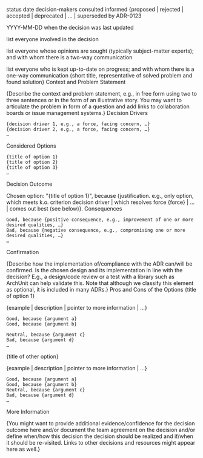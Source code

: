  status 	date 	decision-makers 	consulted 	informed
{proposed | rejected | accepted | deprecated | … | superseded by ADR-0123
	
YYYY-MM-DD when the decision was last updated
	
list everyone involved in the decision
	
list everyone whose opinions are sought (typically subject-matter experts); and with whom there is a two-way communication
	
list everyone who is kept up-to-date on progress; and with whom there is a one-way communication
{short title, representative of solved problem and found solution}
Context and Problem Statement

{Describe the context and problem statement, e.g., in free form using two to three sentences or in the form of an illustrative story. You may want to articulate the problem in form of a question and add links to collaboration boards or issue management systems.}
Decision Drivers

    {decision driver 1, e.g., a force, facing concern, …}
    {decision driver 2, e.g., a force, facing concern, …}
    …

Considered Options

    {title of option 1}
    {title of option 2}
    {title of option 3}
    …

Decision Outcome

Chosen option: "{title of option 1}", because {justification. e.g., only option, which meets k.o. criterion decision driver | which resolves force {force} | … | comes out best (see below)}.
Consequences

    Good, because {positive consequence, e.g., improvement of one or more desired qualities, …}
    Bad, because {negative consequence, e.g., compromising one or more desired qualities, …}
    …

Confirmation

{Describe how the implementation of/compliance with the ADR can/will be confirmed. Is the chosen design and its implementation in line with the decision? E.g., a design/code review or a test with a library such as ArchUnit can help validate this. Note that although we classify this element as optional, it is included in many ADRs.}
Pros and Cons of the Options
{title of option 1}

{example | description | pointer to more information | …}

    Good, because {argument a}
    Good, because {argument b}

    Neutral, because {argument c}
    Bad, because {argument d}
    …

{title of other option}

{example | description | pointer to more information | …}

    Good, because {argument a}
    Good, because {argument b}
    Neutral, because {argument c}
    Bad, because {argument d}
    …

More Information

{You might want to provide additional evidence/confidence for the decision outcome here and/or document the team agreement on the decision and/or define when/how this decision the decision should be realized and if/when it should be re-visited. Links to other decisions and resources might appear here as well.}
